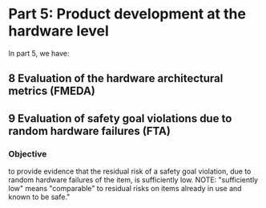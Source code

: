 # Part 5: Product development at the hardware level

In part 5, we have:

## 8 Evaluation of the hardware architectural metrics \(FMEDA\)

## 9 Evaluation of safety goal violations due to random hardware failures \(FTA\)

### **Objective**

to provide evidence that the residual risk of a safety goal violation, due to random hardware failures of the item, is sufficiently low. NOTE: "sufficiently low" means "comparable" to residual risks on items already in use and known to be safe."




